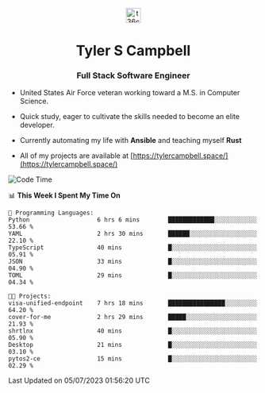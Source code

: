 <p align="center">
<a href="https://www.linkedin.com/in/t36campbell" target="blank"><img align="center" src="https://ik.imagekit.io/t36campbell/Portfolio/linkedin.png.original_m8bbGgPh6.png" alt="t36campbell" height="30" width="30" /></a>
</p>
<h1 align="center">Tyler S Campbell</h1>
<h3 align="center">Full Stack Software Engineer</h3>

* United States Air Force veteran working toward a M.S. in Computer Science.

* Quick study, eager to cultivate the skills needed to become an elite developer.

* Currently automating my life with **Ansible** and teaching myself **Rust**

* All of my projects are available at [https://tylercampbell.space/](https://tylercampbell.space/)

<!--START_SECTION:waka-->
![Code Time](http://img.shields.io/badge/Code%20Time-2%2C602%20hrs%2018%20mins-blue)

📊 **This Week I Spent My Time On** 

```text
💬 Programming Languages: 
Python                   6 hrs 6 mins        █████████████░░░░░░░░░░░░   53.66 % 
YAML                     2 hrs 30 mins       ██████░░░░░░░░░░░░░░░░░░░   22.10 % 
TypeScript               40 mins             █░░░░░░░░░░░░░░░░░░░░░░░░   05.91 % 
JSON                     33 mins             █░░░░░░░░░░░░░░░░░░░░░░░░   04.90 % 
TOML                     29 mins             █░░░░░░░░░░░░░░░░░░░░░░░░   04.34 % 

🐱‍💻 Projects: 
visa-unified-endpoint    7 hrs 18 mins       ████████████████░░░░░░░░░   64.20 % 
cover-for-me             2 hrs 29 mins       █████░░░░░░░░░░░░░░░░░░░░   21.93 % 
shrtlnx                  40 mins             █░░░░░░░░░░░░░░░░░░░░░░░░   05.90 % 
Desktop                  21 mins             █░░░░░░░░░░░░░░░░░░░░░░░░   03.10 % 
pytos2-ce                15 mins             █░░░░░░░░░░░░░░░░░░░░░░░░   02.29 % 
```


 Last Updated on 05/07/2023 01:56:20 UTC
<!--END_SECTION:waka-->
